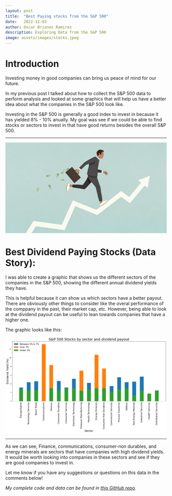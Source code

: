 ```yaml
---
layout: post
title:  "Best Paying stocks from the S&P 500"
date:   2022-12-03
author: Oscar Briones Ramirez
description: Exploring Data from the S&P 500
image: assets/images/stocks.jpeg
---
```


# Introduction

Investing money in good companies can bring us peace of mind for our future.

In my previous post I talked about how to collect the S&P 500 data to perform analysis and looked at some graphics that will help us have a better idea about what the companies in the S&P 500 look like.

Investing in the S&P 500 is generally a good index to invest in because it has yielded 8% - 10% anually. My goal was see if we could be able to find stocks or sectors to invest in that have good returns besides the overall S&P 500.

---
![Figure](https://github.com/oscarbrionesr/stat386-projects/raw/main/assets/images/stcks.jpeg)

# Best Dividend Paying Stocks (Data Story):

I was able to create a graphic that shows us the different sectors of the companies in the S&P 500, showing the different annual dividend yields they have.

This is helpful because it can show us which sectors have a better payout. There are obviously other things to consider like the overal performance of the comppany in the past, their market cap, etc. However, being able to look at the dividend payout can be useful to lean towards companies that have a higher one. 

The graphic looks like this:

![Figure](https://github.com/oscarbrionesr/stat386-projects/raw/main/assets/images/spdataf.jpeg)


---

As we can see, Finance, communications, consumer-non durables, and energy minerals are sectors that have companies with high dividend yields. It would be worth looking into companies in these sectors and see if they are good companies to invest in.


Let me know if you have any suggestions or questions on this data in the comments below!

*My complete code and data can be found in [this GitHub repo](https://github.com/oscarbrionesr/sp500-web-scraping).*
